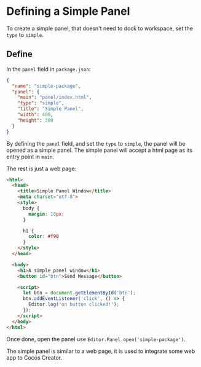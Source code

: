 # Defining a Simple Panel

To create a simple panel, that doesn't need to dock to workspace, set the `type` to `simple`.

## Define

In the `panel` field in `package.json`:

```json
{
  "name": "simple-package",
  "panel": {
    "main": "panel/index.html",
    "type": "simple",
    "title": "Simple Panel",
    "width": 400,
    "height": 300
  }
}
```

By defining the `panel` field, and set the `type` to `simple`, the panel will be opened as a simple panel. The simple panel will accept a html page as its entry point in `main`.

The rest is just a web page:

```html
<html>
  <head>
    <title>Simple Panel Window</title>
    <meta charset="utf-8">
    <style>
      body {
        margin: 10px;
      }

      h1 {
        color: #f90
      }
    </style>
  </head>

  <body>
    <h1>A simple panel window</h1>
    <button id="btn">Send Message</button>

    <script>
      let btn = document.getElementById('btn');
      btn.addEventListener('click', () => {
        Editor.log('on button clicked!');
      });
    </script>
  </body>
</html>
```

Once done, open the panel use `Editor.Panel.open('simple-package')`.

The simple panel is similar to a web page, it is used to integrate some web app to Cocos Creator.
